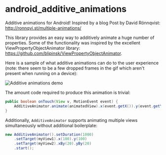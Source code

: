 # android_additive_animations
Additive animations for Android! Inspired by a blog Post by David Rönnqvist: http://ronnqvi.st/multiple-animations/

This library provides an easy way to additively animate a huge number of properties. 
Some of the functionality was inspired by the excellent ViewPropertyObjectAnimator library: https://github.com/blipinsk/ViewPropertyObjectAnimator.

Here is a sample of what additive animations can do to the user experience (note: there seem to be a few dropped frames in the gif which aren't present when running on a device):


![Additive animations demo](https://github.com/davidganster/android_additive_animations/blob/master/gif/single_view.gif?raw=true)


The amount code required to produce this animation is trivial:

```java
public boolean onTouch(View v, MotionEvent event) {
    AdditiveAnimator.animate(animatedView).x(event.getX()).y(event.getY()).setDuration(1000).start();
}
```

Additionally, `AdditiveAnimator` supports animating multiple views simultaneously without additional boilerplate:

```java
new AdditiveAnimator().setDuration(1000)
    .setTarget(myView1).x(100).y(100)
    .setTarget(myView2).xBy(20).yBy(20)
    .start();
```
